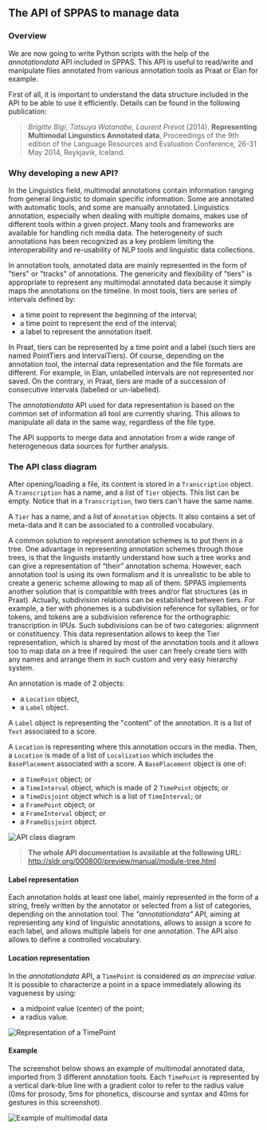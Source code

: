 ## The API of SPPAS to manage data


### Overview

We are now going to write Python scripts with the help of the 
*annotationdata* API included in SPPAS. This API is useful to read/write
and manipulate files annotated from various annotation tools as Praat
or Elan for example.

First of all, it is important to understand the data structure included in
the API to be able to use it efficiently.
Details can be found in the following publication:

> *Brigitte Bigi, Tatsuya Watanabe, Laurent Prévot* (2014).
> **Representing Multimodal Linguistics Annotated data**,
> Proceedings of the 9th edition of the Language Resources and Evaluation Conference, 26-31 May 2014, Reykjavik, Iceland.


### Why developing a new API?

In the Linguistics field, multimodal annotations contain information ranging 
from general linguistic to domain specific information. Some are annotated 
with automatic tools, and some are manually annotated.
Linguistics annotation, especially when dealing with multiple domains, 
makes use of different tools within a given project. 
Many tools and frameworks are available for handling rich media data.
The heterogeneity of such annotations has been recognized as a key problem
limiting the interoperability and re-usability of NLP tools and linguistic
data collections. 

In annotation tools, annotated data are mainly represented in the form of 
"tiers" or "tracks" of annotations. 
The genericity and flexibility of "tiers" is appropriate to represent any 
multimodal annotated data because it simply maps the annotations on the 
timeline.
In most tools, tiers are series of intervals defined by:

* a time point to represent the beginning of the interval;
* a time point to represent the end of the interval;
* a label to represent the annotation itself.

In Praat, tiers can be represented by a time point and a label (such 
tiers are named PointTiers and IntervalTiers).
Of course, depending on the annotation tool, the internal data representation 
and the file formats are different.
For example, in Elan, unlabelled intervals are not represented nor saved. 
On the contrary, in Praat, tiers are made of a succession of consecutive 
intervals (labelled or un-labelled).

The *annotationdata* API used for data representation is based on the 
common set of information all tool are currently sharing. 
This allows to manipulate all data in the same way, regardless of the file 
type. 

The API supports to merge data and annotation from a wide range of
heterogeneous data sources for further analysis.


### The API class diagram

After opening/loading a file, its content is stored in a `Transcription`
object. A `Transcription` has a name, and a list of `Tier` objects.
This list can be empty.
Notice that in a `Transcription`, two tiers can't have the same name.

A `Tier` has a name, and a list of `Annotation` objects. It also contains a 
set of meta-data and it can be associated to a controlled vocabulary.

A common solution to represent annotation schemes is to put them in a tree.
One advantage in representing annotation schemes through those trees,
is that the linguists instantly understand how such a tree works and 
can give a representation of “their” annotation schema. However, each 
annotation tool is using its own formalism and it is unrealistic to be able
to create a generic scheme allowing to map all of them.
SPPAS implements another solution that is compatible with trees and/or flat
structures (as in Praat). 
Actually, subdivision relations can be established between tiers.
For example, a tier with phonemes is a subdivision reference for syllables,
or for tokens, and tokens are a subdivision reference for the orthographic
transcription in IPUs. Such subdivisions can be of two categories:
alignment or constituency.
This data representation allows to keep the Tier representation, which is shared
by most of the annotation tools and it allows too to map data on a tree if
required: the user can freely create tiers with any names and arrange them in 
such custom and very easy hierarchy system.

An annotation is made of 2 objects:
 
- a `Location` object,
- a `Label` object.

A `Label` object is representing the "content" of the annotation. It is a list
of `Text` associated to a score.

A `Location` is representing where this annotation occurs in the media.
Then, a `Location` is made of a list of `Localization` which includes
the `BasePlacement` associated with a score.
A `BasePlacement` object is one of:
* a `TimePoint` object; or
* a `TimeInterval` object, which is made of 2 `TimePoint` objects; or
* a `TimeDisjoint` object which is a list of `TimeInterval`; or
* a `FramePoint` object; or
* a `FrameInterval` object; or
* a `FrameDisjoint` object.

![API class diagram](./etc/figures/annotationdata.png)

> **The whole API documentation is available at the following URL:**
> <http://sldr.org/000800/preview/manual/module-tree.html>


#### Label representation

Each annotation holds at least one label, mainly represented in the form of
a string, freely written by the annotator or selected from a list of 
categories, depending on the annotation tool.
The *"annotationdata"* API, aiming at representing any kind of linguistic 
annotations, allows to assign a score to each label, and allows multiple 
labels for one annotation. The API also allows to define a controlled 
vocabulary.


#### Location representation

In the *annotationdata* API, a `TimePoint` is considered *as an imprecise 
value*. It is possible to characterize a point in a space immediately allowing 
its vagueness by using:

* a midpoint value (center) of the point;
* a radius value.

![Representation of a TimePoint](./etc/figures/timepoint-represent.png)


#### Example

The screenshot below shows an example of multimodal annotated data, 
imported from 3 different annotation tools. Each `TimePoint` is 
represented by a vertical dark-blue line with a gradient color to refer 
to the radius value (0ms for prosody, 5ms for phonetics, discourse 
and syntax and 40ms for gestures in this screenshot). 

![Example of multimodal data](./etc/screenshots/Grenelle.png)

